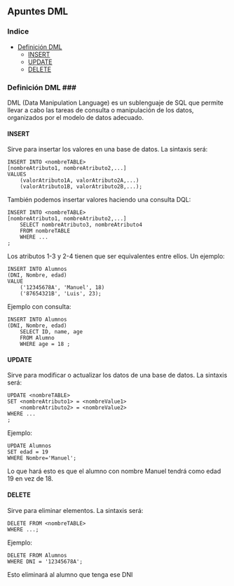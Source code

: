 ## Apuntes DML ##

### Indice ###
- [Definición DML](#DML)
	- [INSERT](#INSERT)
	- [UPDATE](#UPDATE)
	- [DELETE](#DELETE) 

### Definición DML <a name="DML"></a>###
DML (Data Manipulation Language) es un sublenguaje de SQL que permite llevar a cabo las tareas de consulta o manipulación de los datos, organizados por el modelo de datos adecuado. 

#### INSERT <a name="INSERT"></a> ####
Sirve para insertar los valores en una base de datos. La sintaxis será:

	INSERT INTO <nombreTABLE>
	[nombreAtributo1, nombreAtributo2,...]
	VALUES
		(valorAtributo1A, valorAtributo2A,...)
		(valorAtributo1B, valorAtributo2B,...);
	
También podemos insertar valores haciendo una consulta DQL:
		
	INSERT INTO <nombreTABLE>
	[nombreAtributo1, nombreAtributo2,...]
		SELECT nombreAtributo3, nombreAtributo4
		FROM nombreTABLE
		WHERE ...
	;
Los atributos 1-3 y 2-4 tienen que ser equivalentes entre ellos.
Un ejemplo:
	
	INSERT INTO Alumnos
	(DNI, Nombre, edad)
	VALUE
		('12345678A', 'Manuel', 18)
		('87654321B', 'Luis', 23);
Ejemplo con consulta:

	INSERT INTO Alumnos
	(DNI, Nombre, edad)
		SELECT ID, name, age
		FROM Alumno
		WHERE age = 18 ;

#### UPDATE <a name="UPDATE"></a> ####
Sirve para modificar o actualizar los datos de una base de datos. La sintaxis será:

	UPDATE <nombreTABLE>
	SET <nombreAtributo1> = <nombreValue1>
		<nombreAtributo2> = <nombreValue2>
	WHERE ...
	;
Ejemplo:
	
	UPDATE Alumnos
	SET edad = 19
	WHERE Nombre='Manuel';
Lo que hará esto es que el alumno con nombre Manuel tendrá como edad 19 en vez de 18.

#### DELETE <a name="DELETE"></a> ####
Sirve para eliminar elementos. La sintaxis será:

	DELETE FROM <nombreTABLE>
	WHERE ...;

Ejemplo:

	DELETE FROM Alumnos
	WHERE DNI = '12345678A';
Esto eliminará al alumno que tenga ese DNI